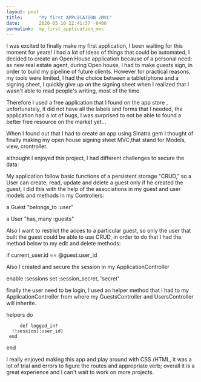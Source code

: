 ```yaml
---
layout: post
title:      "My first APPLICATION /MVC"
date:       2020-05-10 22:41:37 -0400
permalink:  my_first_application_mvc
---
```




I was excited to finally make my first application, I been waiting for this moment for years! 
I had a lot of ideas of things that could be automated, I decided to create an Open House application because of a personal need: as new real estate agent, during Open house, I had to make guests sign, in order to build my pipeline of future clients. 
 However for  practical reasons, my tools were limited, I had the choice between a tablet/phone and a signing sheet, I quickly give up on the signing sheet when  I realized that I wasn't able to read people's writing, most of the time.
 
 Therefore  I used a free application that I found on the app store , unfortunately, it did not have all the labels and forms that I needed, the application had a lot of bugs, I was surprised to not be able to found a better free resource on the market yet...
 
 When I found out that I had to create an app using Sinatra gem I thought of finally making my open house signing sheet MVC,that stand for Models, view, crontroller.

 althought I enjoyed this project, I had different challenges to secure the  data:
 
My application  follow basic functions of a persistent storage "CRUD," so a User can create, read, update and delete a guest only if he created  the guest, I did this  with the help of the associations in my  guest and user models and methods in my Controllers:
 
 a  Guest  "belongs_to :user"
 
  a User "has_many :guests"
	
	
Also I want  to restrict the acces to a particular guest, so  only the user that built the guest could be  able to use          CRUD, in order to do that I had the  method  below to my edit  and  delete methods:
 
 if current_user.id == @guest.user_id

Also I created and  secure the session in my ApplicationController

enable :sessions
 set :session_secret, 'secret' 
 
finally the user need to be login, I used  an helper method that I had to my ApplicationController from where my GuestsController and UsersController will inherite.
 
 helpers do 
     
		 def logged_in?
      !!session[:user_id]
     end
 end
	
	  
I really enjoyed making this app and play around with CSS /HTML, it was a lot of trial and errors to figure the routes and appropriate verb; overall it is a great experience and I can't wait to work on more projects.
 
